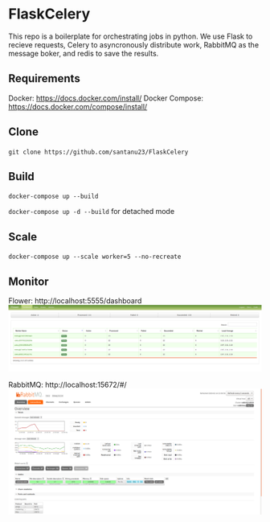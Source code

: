 # FlaskCelery

This repo is a boilerplate for orchestrating jobs in python. We use Flask to recieve requests, Celery to asyncronously distribute work, RabbitMQ as the message boker, and redis to save the results.

## Requirements
Docker: https://docs.docker.com/install/
Docker Compose: https://docs.docker.com/compose/install/

## Clone
`git clone https://github.com/santanu23/FlaskCelery`

## Build
`docker-compose up --build`

`docker-compose up -d --build` for detached mode

## Scale
`docker-compose up --scale worker=5 --no-recreate`

## Monitor
Flower: http://localhost:5555/dashboard
![Flower](https://github.com/santanu23/FlaskCelery/blob/master/docs/flower.png?raw=true)

RabbitMQ: http://localhost:15672/#/
![RabbitMQ](https://github.com/santanu23/FlaskCelery/blob/master/docs/rabbitmq.png?raw=true)
